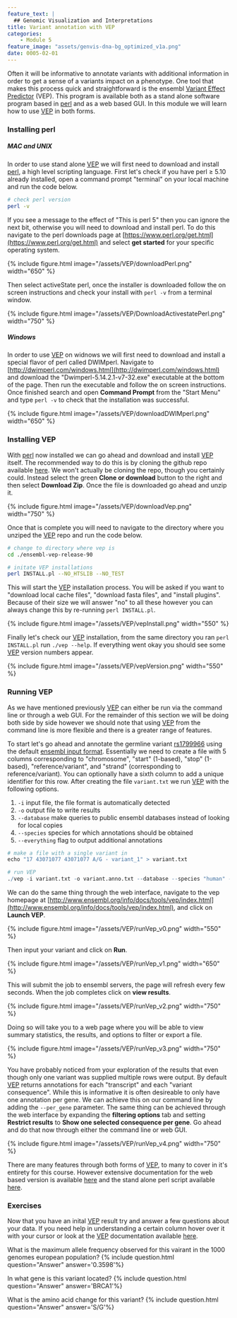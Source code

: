 ```yaml
---
feature_text: |
  ## Genomic Visualization and Interpretations
title: Variant annotation with VEP
categories:
    - Module 5
feature_image: "assets/genvis-dna-bg_optimized_v1a.png"
date: 0005-02-01
---
```


Often it will be informative to annotate variants with additional information in order to get a sense of a variants impact on a phenotype. One tool that makes this process quick and straightforward is the ensembl [Variant Effect Predictor](http://www.ensembl.org/info/docs/tools/vep/index.html) (VEP). This program is available both as a stand alone software program based in [perl](https://www.perl.org/) and as a web based GUI. In this module we will learn how to use [VEP](http://www.ensembl.org/info/docs/tools/vep/index.html) in both forms.

### Installing perl
##### MAC and UNIX
In order to use stand alone [VEP](http://www.ensembl.org/info/docs/tools/vep/index.html) we will first need to download and install [perl](https://www.perl.org/), a high level scripting language. First let's check if you have perl ≥ 5.10 already installed, open a command prompt "terminal" on your local machine and run the code below.
```bash
# check perl version
perl -v
```
If you see a message to the effect of "This is perl 5" then you can ignore the next bit, otherwise you will need to download and install perl. To do this navigate to the perl downloads page at [https://www.perl.org/get.html](https://www.perl.org/get.html) and select **get started** for your specific operating system.

{% include figure.html image="/assets/VEP/downloadPerl.png" width="650" %}

Then select activeState perl, once the installer is downloaded follow the on screen instructions and check your install with `perl -v` from a terminal window.

{% include figure.html image="/assets/VEP/DownloadActivestatePerl.png" width="750" %}

##### Windows
In order to use [VEP](http://www.ensembl.org/info/docs/tools/vep/index.html) on widnows we will first need to download and install a special flavor of perl called DWIMperl. Navigate to [http://dwimperl.com/windows.html](http://dwimperl.com/windows.html) and download the "Dwimperl-5.14.2.1-v7-32.exe" executable at the bottom of the page. Then run the executable and follow the on screen instructions. Once finished search and open **Command Prompt** from the "Start Menu" and type `perl -v` to check that the installation was successful.

{% include figure.html image="/assets/VEP/downloadDWIMperl.png" width="650" %}

### Installing VEP
With [perl](https://www.perl.org/) now installed we can go ahead and download and install [VEP](http://www.ensembl.org/info/docs/tools/vep/index.html) itself. The recommended way to do this is by cloning the github repo available [here](https://github.com/Ensembl/ensembl-vep). We won't actually be cloning the repo, though you certainly could. Instead select the green **Clone or download** button to the right and then select **Download Zip**. Once the file is downloaded go ahead and unzip it.

{% include figure.html image="/assets/VEP/downloadVep.png" width="750" %}

Once that is complete you will need to navigate to the directory where you unziped the [VEP](http://www.ensembl.org/info/docs/tools/vep/index.html) repo and run the code below.

```bash
# change to directory where vep is
cd ./ensembl-vep-release-90

# initate VEP installations
perl INSTALL.pl --NO_HTSLIB --NO_TEST
```

This will start the [VEP](http://www.ensembl.org/info/docs/tools/vep/index.html) installation process. You will be asked if you want to "download local cache files", "download fasta files", and "install plugins". Because of their size we will answer "no" to all these however you can always change this by re-running `perl INSTALL.pl`.

{% include figure.html image="/assets/VEP/vepInstall.png" width="550" %}

Finally let's check our [VEP](http://www.ensembl.org/info/docs/tools/vep/index.html) installation, from the same directory you ran `perl INSTALL.pl` run `./vep --help`. If everything went okay you should see some [VEP](http://www.ensembl.org/info/docs/tools/vep/index.html) version numbers appear.

{% include figure.html image="/assets/VEP/vepVersion.png" width="550" %}

### Running VEP
As we have mentioned previously [VEP](http://www.ensembl.org/info/docs/tools/vep/index.html) can either be run via the command line or through a web GUI. For the remainder of this section we will be doing both side by side however we should note that using [VEP](http://www.ensembl.org/info/docs/tools/vep/index.html) from the command line is more flexible and there is a greater range of features.

To start let's go ahead and annotate the germline variant [rs1799966](https://www.ncbi.nlm.nih.gov/SNP/snp_ref.cgi?type=rs&rs=rs1799966) using the default [ensembl input format](https://www.ensembl.org/info/docs/tools/vep/vep_formats.html). Essentially we need to create a file with 5 columns corresponding to "chromosome", "start" (1-based), "stop" (1-based), "reference/variant", and "strand" (corresponding to reference/variant). You can optionally have a sixth column to add a unique identifier for this row. After creating the file `variant.txt` we run [VEP](http://www.ensembl.org/info/docs/tools/vep/index.html) with the following options.
1. `-i` input file, the file format is automatically detected
2. `-o` output file to write results
3. `--database` make queries to public ensembl databases instead of looking for local copies
4. `--species` species for which annotations should be obtained
5. `--everything` flag to output additional annotations

```R
# make a file with a single variant in
echo "17 43071077 43071077 A/G - variant_1" > variant.txt

# run VEP
./vep -i variant.txt -o variant.anno.txt --database --species "human" --everything
```

We can do the same thing through the web interface, navigate to the vep homepage at [http://www.ensembl.org/info/docs/tools/vep/index.html](http://www.ensembl.org/info/docs/tools/vep/index.html), and click on **Launch VEP**.

{% include figure.html image="/assets/VEP/runVep_v0.png" width="550" %}

Then input your variant and click on **Run**.

{% include figure.html image="/assets/VEP/runVep_v1.png" width="650" %}

This will submit the job to ensembl servers, the page will refresh every few seconds. When the job completes click on **view results**.

{% include figure.html image="/assets/VEP/runVep_v2.png" width="750" %}

Doing so will take you to a web page where you will be able to view summary statistics, the results, and options to filter or export a file.

{% include figure.html image="/assets/VEP/runVep_v3.png" width="750" %}

You have probably noticed from your exploration of the results that even though only one variant was supplied multiple rows were output. By default [VEP](http://www.ensembl.org/info/docs/tools/vep/index.html) returns annotations for each "transcript" and each "variant consequence". While this is informative it is often desireable to only have one annotation per gene. We can achieve this on our command line by adding the `--per_gene` parameter. The same thing can be achieved through the web interface by expanding the **filtering options** tab and setting **Restrict results** to **Show one selected consequence per gene**. Go ahead and do that now through either the command line or web GUI.

{% include figure.html image="/assets/VEP/runVep_v4.png" width="750" %}

There are many features through both forms of [VEP](http://www.ensembl.org/info/docs/tools/vep/index.html), to many to cover in it's entirety for this course. However extensive documentation for the web based version is available [here](http://www.ensembl.org/info/docs/tools/vep/online/index.html) and the stand alone  perl script available [here](http://www.ensembl.org/info/docs/tools/vep/script/index.html).

### Exercises

Now that you have an inital [VEP](http://www.ensembl.org/info/docs/tools/vep/index.html) result try and answer a few questions about your data. If you need help in understanding a certain column hover over it with your cursor or look at the [VEP](http://www.ensembl.org/info/docs/tools/vep/index.html) documentation available [here](http://www.ensembl.org/info/docs/tools/vep/vep_formats.html#output).

What is the maximum allele frequency observed for this vairant in the 1000 genomes european population?
{% include question.html question="Answer" answer='0.3598'%}

In what gene is this variant located?
{% include question.html question="Answer" answer='BRCA1'%}

What is the amino acid change for this variant?
{% include question.html question="Answer" answer='S/G'%}
